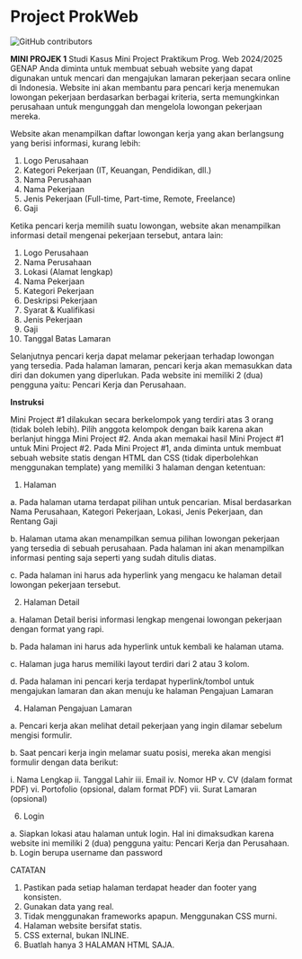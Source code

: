 # Project ProkWeb

![GitHub contributors](https://img.shields.io/github/contributors/Hanlig/ProjekProkWeb)

**MINI PROJEK 1**
Studi Kasus
Mini Project Praktikum Prog. Web 2024/2025 GENAP
Anda diminta untuk membuat sebuah website yang dapat digunakan untuk mencari dan mengajukan lamaran pekerjaan secara online di Indonesia. Website ini akan membantu para pencari kerja menemukan lowongan pekerjaan berdasarkan berbagai kriteria, serta memungkinkan perusahaan untuk mengunggah dan mengelola lowongan pekerjaan mereka.

Website akan menampilkan daftar lowongan kerja yang akan berlangsung 
yang berisi informasi, kurang lebih:

1. Logo Perusahaan
2. Kategori Pekerjaan (IT, Keuangan, Pendidikan, dll.)
3. Nama Perusahaan
4. Nama Pekerjaan
5. Jenis Pekerjaan (Full-time, Part-time, Remote, Freelance)
6. Gaji

Ketika pencari kerja memilih suatu lowongan, website akan menampilkan informasi detail mengenai pekerjaan tersebut, antara lain:

1. Logo Perusahaan
2. Nama Perusahaan
3. Lokasi (Alamat lengkap)
4. Nama Pekerjaan
5. Kategori Pekerjaan
6. Deskripsi Pekerjaan
7. Syarat & Kualifikasi
8. Jenis Pekerjaan
9. Gaji
10. Tanggal Batas Lamaran
    
Selanjutnya pencari kerja dapat melamar pekerjaan terhadap lowongan yang tersedia. Pada halaman lamaran, pencari kerja akan memasukkan data diri dan dokumen yang diperlukan. Pada website ini memiliki 2 (dua) pengguna yaitu: Pencari Kerja dan Perusahaan.

**Instruksi**

Mini Project #1 dilakukan secara berkelompok yang terdiri atas 3 orang (tidak boleh lebih). Pilih anggota kelompok dengan baik karena akan berlanjut hingga Mini Project #2. Anda akan memakai hasil Mini Project #1 untuk Mini Project #2. Pada Mini Project #1, anda diminta untuk
membuat sebuah website statis dengan HTML dan CSS (tidak diperbolehkan menggunakan template) yang memiliki 3 halaman dengan ketentuan:

1. Halaman 

a. Pada halaman utama terdapat pilihan untuk pencarian. Misal berdasarkan Nama
Perusahaan, Kategori Pekerjaan, Lokasi, Jenis Pekerjaan, dan Rentang Gaji

b. Halaman utama akan menampilkan semua pilihan lowongan pekerjaan yang tersedia di sebuah perusahaan. Pada halaman ini akan menampilkan informasi
penting saja seperti yang sudah ditulis diatas.

c. Pada halaman ini harus ada hyperlink yang mengacu ke halaman detail
lowongan pekerjaan tersebut.

2. Halaman Detail
   
a. Halaman Detail berisi informasi lengkap mengenai lowongan pekerjaan dengan format yang rapi.

b. Pada halaman ini harus ada hyperlink untuk kembali ke halaman utama.

c. Halaman juga harus memiliki layout terdiri dari 2 atau 3 kolom.

d. Pada halaman ini pencari kerja terdapat hyperlink/tombol untuk mengajukan lamaran dan akan menuju ke halaman Pengajuan Lamaran

4. Halaman Pengajuan Lamaran
   
a. Pencari kerja akan melihat detail pekerjaan yang ingin dilamar sebelum mengisi formulir.

b. Saat pencari kerja ingin melamar suatu posisi, mereka akan mengisi formulir dengan data berikut:

i. Nama Lengkap
ii. Tanggal Lahir
iii. Email
iv. Nomor HP
v. CV (dalam format PDF)
vi. Portofolio (opsional, dalam format PDF)
vii. Surat Lamaran (opsional)

6. Login
   
a. Siapkan lokasi atau halaman untuk login. Hal ini dimaksudkan karena website ini memiliki 2 (dua) pengguna yaitu: Pencari Kerja dan Perusahaan.
b. Login berupa username dan password

CATATAN

1. Pastikan pada setiap halaman terdapat header dan footer yang konsisten.
2. Gunakan data yang real.
3. Tidak menggunakan frameworks apapun. Menggunakan CSS murni.
4. Halaman website bersifat statis.
5. CSS external, bukan INLINE.
6. Buatlah hanya 3 HALAMAN HTML SAJA.

